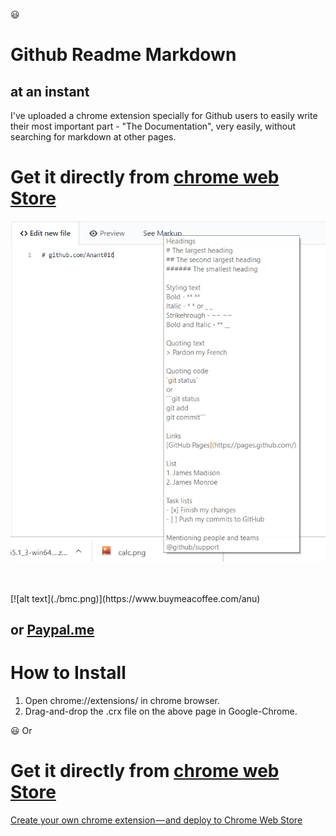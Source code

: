 :smiley:
# Github Readme Markdown
## at an instant

I've uploaded a chrome extension specially for Github users to easily write their most important part - "The Documentation", very easily, without searching for markdown at other pages.

# Get it directly from [chrome web Store](https://chrome.google.com/webstore/detail/github-readme-markdown/paacehodnnofnmhogoclomamladkpabg?hl=en&authuser=0)

[<img src="./demo.png"/>](https://www.youtube.com/watch?v=tNZjZklPdIg)

<br>
<br>
[![alt text](./bmc.png)](https://www.buymeacoffee.com/anu)


## or [Paypal.me](https://www.paypal.me/ARungta)

# How to Install

1. Open chrome://extensions/ in chrome browser.
2. Drag-and-drop the .crx file on the above page in Google-Chrome.

:smiley:
Or
# Get it directly from [chrome web Store](https://chrome.google.com/webstore/detail/github-readme-markdown/paacehodnnofnmhogoclomamladkpabg?hl=en&authuser=0)

[Create your own chrome extension — and deploy to Chrome Web Store](https://medium.com/coolanant999/create-your-own-chrome-extension-and-deploy-to-chrome-web-store-66685bc18b8)
